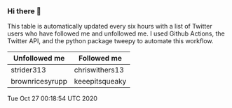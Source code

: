 ### Hi there 👋

This table is automatically updated every six hours with a list of Twitter users who have followed me and unfollowed me. I used Github Actions, the Twitter API, and the python package tweepy to automate this workflow.

| Unfollowed me |  Followed me |
| --- | --- |
|strider313|chriswithers13|
|brownricesyrupp|keeepitsqueaky|
Tue Oct 27 00:18:54 UTC 2020
